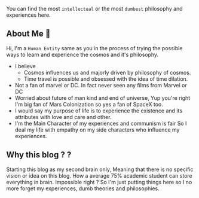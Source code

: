 You can find the most `intellectual` or the most `dumbest` philosophy and experiences here. 
## About Me 👾

Hi, I'm a `Human Entity` same as you in the process of trying the possible ways to learn and experience the cosmos and it's philosophy.
- I believe 
	- Cosmos influences us and majorly driven by philosophy of cosmos.
	- Time travel is possible and obsessed with the idea of time dilation.
- Not a fan of marvel or DC. In fact never seen any films from Marvel or DC
- Worried about future of man kind and end of universe, Yup you're right I'm big fan of Mars Colonization so yes a fan of SpaceX too.
- I would say my purpose of life is to experience the existence and its attributes with love and care and other.
- I'm the Main Character of my experiences and communism is fair So I deal my life with empathy on my side characters who influence my experiences.

## Why this blog ? ?

Starting this blog as my second brain only, Meaning that there is no specific vision or idea on this blog.  How a average 75% academic student can store everything in brain. Impossible right ? So I'm just putting things here so I no more forget my experiences, dumb theories and philosophies.


